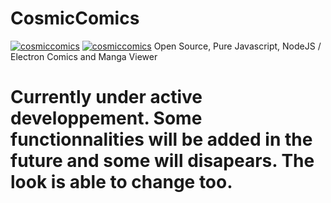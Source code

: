 # CosmicComics
[![cosmiccomics](https://snapcraft.io/cosmiccomics/badge.svg)](https://snapcraft.io/cosmiccomics)
[![cosmiccomics](https://snapcraft.io/cosmiccomics/trending.svg?name=0)](https://snapcraft.io/cosmiccomics)
Open Source, Pure Javascript, NodeJS / Electron Comics and Manga Viewer

# Currently under active developpement. Some functionnalities will be added in the future and some will disapears. The look is able to change too.
